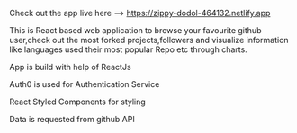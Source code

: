 Check out the app live here --> https://zippy-dodol-464132.netlify.app

This is React based web application to browse your favourite github user,check out the most forked projects,followers and visualize information like languages used
their most popular Repo etc through charts.

App is build with help of ReactJs

Auth0 is used for Authentication Service 

React Styled Components for styling

Data is requested from github API
